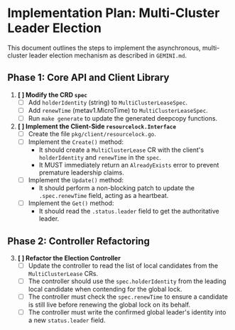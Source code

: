 # Implementation Plan: Multi-Cluster Leader Election

This document outlines the steps to implement the asynchronous, multi-cluster leader election mechanism as described in `GEMINI.md`.

## Phase 1: Core API and Client Library

1.  **[ ] Modify the CRD `spec`**
    -   [ ] Add `holderIdentity` (string) to `MultiClusterLeaseSpec`.
    -   [ ] Add `renewTime` (metav1.MicroTime) to `MultiClusterLeaseSpec`.
    -   [ ] Run `make generate` to update the generated deepcopy functions.

2.  **[ ] Implement the Client-Side `resourcelock.Interface`**
    -   [ ] Create the file `pkg/client/resourcelock.go`.
    -   [ ] Implement the `Create()` method:
        -   It should create a `MultiClusterLease` CR with the client's `holderIdentity` and `renewTime` in the `spec`.
        -   It MUST immediately return an `AlreadyExists` error to prevent premature leadership claims.
    -   [ ] Implement the `Update()` method:
        -   It should perform a non-blocking patch to update the `.spec.renewTime` field, acting as a heartbeat.
    -   [ ] Implement the `Get()` method:
        -   It should read the `.status.leader` field to get the authoritative leader.

## Phase 2: Controller Refactoring

3.  **[ ] Refactor the Election Controller**
    -   [ ] Update the controller to read the list of local candidates from the `MultiClusterLease` CRs.
    -   [ ] The controller should use the `spec.holderIdentity` from the leading local candidate when contending for the global lock.
    -   [ ] The controller must check the `spec.renewTime` to ensure a candidate is still live before renewing the global lock on its behalf.
    -   [ ] The controller must write the confirmed global leader's identity into a new `status.leader` field.
